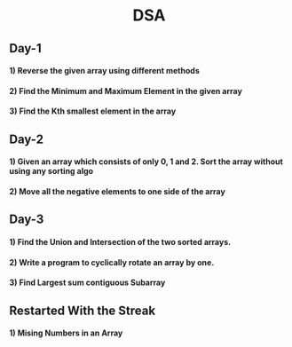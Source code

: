 # <div align=center> DSA</div>

## Day-1
#### 1) Reverse the given array using different methods
#### 2) Find the Minimum and Maximum Element in the given array
#### 3) Find the Kth smallest element in the array 

## Day-2
#### 1) Given an array which consists of only 0, 1 and 2. Sort the array without using any sorting algo
#### 2) Move all the negative elements to one side of the array 

## Day-3
#### 1) Find the Union and Intersection of the two sorted arrays.
#### 2) Write a program to cyclically rotate an array by one.
#### 3) Find Largest sum contiguous Subarray 

## Restarted With the Streak

####  1) Mising Numbers in an Array
